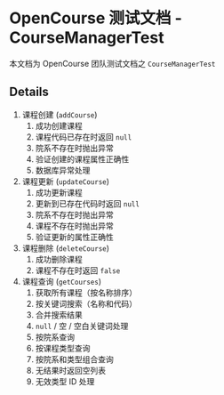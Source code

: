 # OpenCourse 测试文档 - CourseManagerTest

本文档为 OpenCourse 团队测试文档之 `CourseManagerTest`

## Details

1. 课程创建 (`addCourse`)
   1. 成功创建课程
   2. 课程代码已存在时返回 `null`
   3. 院系不存在时抛出异常
   4. 验证创建的课程属性正确性
   5. 数据库异常处理
2. 课程更新 (`updateCourse`)
   1. 成功更新课程
   2. 更新到已存在代码时返回 `null`
   3. 院系不存在时抛出异常
   4. 课程不存在时抛出异常
   5. 验证更新的属性正确性
3. 课程删除 (`deleteCourse`)
   1. 成功删除课程
   2. 课程不存在时返回 `false`
4. 课程查询 (`getCourses`)
   1. 获取所有课程（按名称排序）
   2. 按关键词搜索（名称和代码）
   3. 合并搜索结果
   4. `null` / 空 / 空白关键词处理
   5. 按院系查询
   6. 按课程类型查询
   7. 按院系和类型组合查询
   8. 无结果时返回空列表
   9. 无效类型 ID 处理
